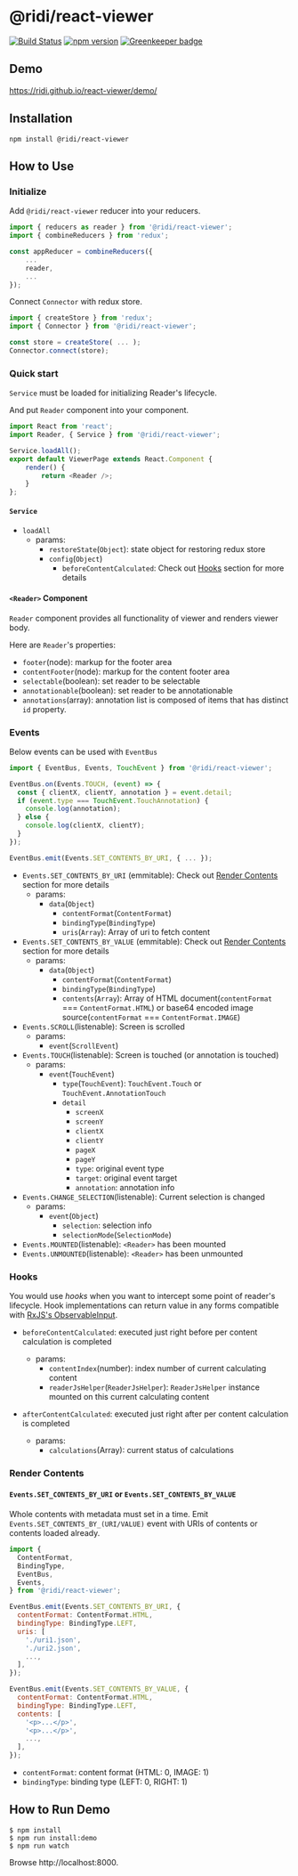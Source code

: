 # @ridi/react-viewer

[![Build Status](https://travis-ci.org/ridi/react-viewer.svg?branch=master)](https://travis-ci.org/ridi/react-viewer)
[![npm version](https://img.shields.io/npm/v/@ridi/react-viewer.svg)](https://www.npmjs.com/package/@ridi/react-viewer)
[![Greenkeeper badge](https://badges.greenkeeper.io/ridi/react-viewer.svg)](https://greenkeeper.io/)

## Demo
https://ridi.github.io/react-viewer/demo/

## Installation
```
npm install @ridi/react-viewer
```

## How to Use

### Initialize

Add `@ridi/react-viewer` reducer into your reducers.
```js
import { reducers as reader } from '@ridi/react-viewer';
import { combineReducers } from 'redux';

const appReducer = combineReducers({
    ...
    reader,
    ...
});
```

Connect `Connector` with redux store.
```js
import { createStore } from 'redux';
import { Connector } from '@ridi/react-viewer';

const store = createStore( ... );
Connector.connect(store);
```

### Quick start

`Service` must be loaded for initializing Reader's lifecycle.

And put `Reader` component into your component.

```js
import React from 'react';
import Reader, { Service } from '@ridi/react-viewer';

Service.loadAll();
export default ViewerPage extends React.Component {
    render() {
        return <Reader />;
    }
};
```

#### `Service`

- `loadAll`
  - params:
    - `restoreState`(`Object`): state object for restoring redux store
    - `config`(`Object`)
      - `beforeContentCalculated`: Check out [Hooks](#hooks) section for more details

#### `<Reader>` Component

`Reader` component provides all functionality of viewer and renders viewer body.

Here are `Reader`'s properties:

* `footer`(node): markup for the footer area
* `contentFooter`(node): markup for the content footer area
* `selectable`(boolean): set reader to be selectable
* `annotationable`(boolean): set reader to be annotationable
* `annotations`(array): annotation list is composed of items that has distinct `id` property. 



### Events

Below events can be used with `EventBus` 

```js
import { EventBus, Events, TouchEvent } from '@ridi/react-viewer';

EventBus.on(Events.TOUCH, (event) => {
  const { clientX, clientY, annotation } = event.detail;
  if (event.type === TouchEvent.TouchAnnotation) {
    console.log(annotation);
  } else {
    console.log(clientX, clientY);
  }
});

EventBus.emit(Events.SET_CONTENTS_BY_URI, { ... });
```

* `Events.SET_CONTENTS_BY_URI` (emmitable): Check out [Render Contents](#render-contents) section for more details
  - params:
    - `data`(`Object`)
      - `contentFormat`(`ContentFormat`)
      - `bindingType`(`BindingType`)
      - `uris`(`Array`): Array of uri to fetch content
* `Events.SET_CONTENTS_BY_VALUE` (emmitable): Check out [Render Contents](#render-contents) section for more details
  - params:
    - `data`(`Object`)
      - `contentFormat`(`ContentFormat`)
      - `bindingType`(`BindingType`)
      - `contents`(`Array`): Array of HTML document(`contentFormat` === `ContentFormat.HTML`) or base64 encoded image source(`contentFormat` === `ContentFormat.IMAGE`)
* `Events.SCROLL`(listenable): Screen is scrolled
  - params:
    - `event`(`ScrollEvent`)
* `Events.TOUCH`(listenable): Screen is touched (or annotation is touched)
  - params:
    - `event`(`TouchEvent`)
      - `type`(`TouchEvent`): `TouchEvent.Touch` or `TouchEvent.AnnotationTouch`
      - `detail`
        - `screenX`
        - `screenY`
        - `clientX`
        - `clientY`
        - `pageX`
        - `pageY`
        - `type`: original event type
        - `target`: original event target
        - `annotation`: annotation info
* `Events.CHANGE_SELECTION`(listenable): Current selection is changed
  - params:
    - `event`(`Object`)
      - `selection`: selection info
      - `selectionMode`(`SelectionMode`)
* `Events.MOUNTED`(listenable): `<Reader>` has been mounted
* `Events.UNMOUNTED`(listenable): `<Reader>` has been unmounted

### Hooks

You would use *hooks* when you want to intercept some point of reader's lifecycle.
Hook implementations can return value in any forms compatible with [RxJS's ObservableInput](https://rxjs-dev.firebaseapp.com/api/index/type-alias/ObservableInput). 

* `beforeContentCalculated`: executed just right before per content calculation is completed
  * params:
    * `contentIndex`(number): index number of current calculating content
    * `readerJsHelper`(`ReaderJsHelper`): `ReaderJsHelper` instance mounted on this current calculating content

* `afterContentCalculated`: executed just right after per content calculation is completed
  * params:
    * `calculations`(Array): current status of calculations

### Render Contents

#### `Events.SET_CONTENTS_BY_URI` or `Events.SET_CONTENTS_BY_VALUE`

Whole contents with metadata must set in a time.
Emit `Events.SET_CONTENTS_BY_(URI/VALUE)` event with URIs of contents or contents loaded already.

```js
import {
  ContentFormat,
  BindingType,
  EventBus,
  Events,
} from '@ridi/react-viewer';

EventBus.emit(Events.SET_CONTENTS_BY_URI, {
  contentFormat: ContentFormat.HTML,
  bindingType: BindingType.LEFT,
  uris: [
    './uri1.json',
    './uri2.json',
    ...,
  ],
});

EventBus.emit(Events.SET_CONTENTS_BY_VALUE, {
  contentFormat: ContentFormat.HTML,
  bindingType: BindingType.LEFT,
  contents: [
    '<p>...</p>',
    '<p>...</p>',
    ...,
  ],
});
```

* `contentFormat`: content format (HTML: 0, IMAGE: 1)
* `bindingType`: binding type (LEFT: 0, RIGHT: 1)

## How to Run Demo

```
$ npm install
$ npm run install:demo
$ npm run watch
```
Browse http://localhost:8000.

